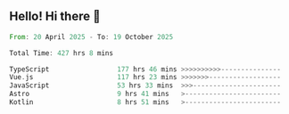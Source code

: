 ## Hello! Hi there 👋

<!--START_SECTION:waka-->

```rust
From: 20 April 2025 - To: 19 October 2025

Total Time: 427 hrs 8 mins

TypeScript                 177 hrs 46 mins >>>>>>>>>>---------------   41.62 %
Vue.js                     117 hrs 23 mins >>>>>>>------------------   27.48 %
JavaScript                 53 hrs 33 mins  >>>----------------------   12.54 %
Astro                      9 hrs 41 mins   >------------------------   02.27 %
Kotlin                     8 hrs 51 mins   >------------------------   02.07 %
```

<!--END_SECTION:waka-->